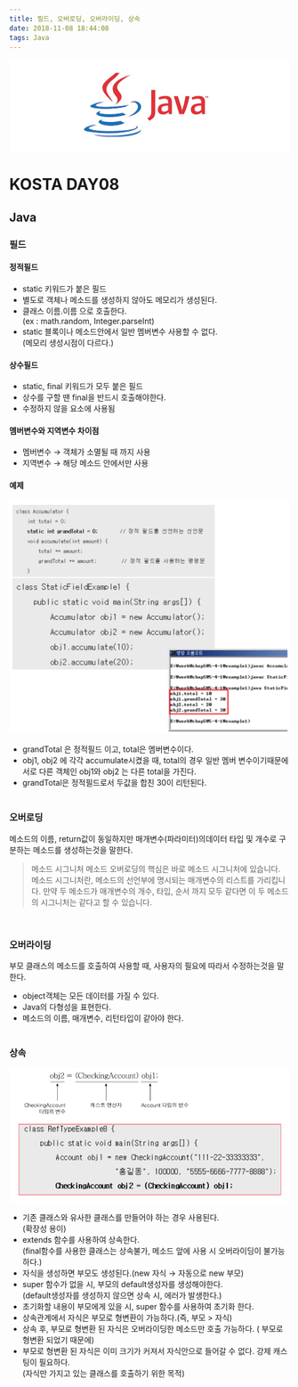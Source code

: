 ```yaml
---
title: 필드, 오버로딩, 오버라이딩, 상속
date: 2018-11-08 18:44:08
tags: Java
---
```


![Java](images/javaimage.png)
# KOSTA DAY08
## Java

### 필드

#### 정적필드
- static 키워드가 붙은 필드
- 별도로 객체나 메소드를 생성하지 않아도 메모리가 생성된다.
- 클래스 이름.이름 으로 호출한다.   
(ex : math.random, Integer.parseInt)
- static 블록이나 메소드안에서 일반 멤버변수 사용할 수 없다.   
(메모리 생성시점이 다르다.)

#### 상수필드
- static, final 키워드가 모두 붙은 필드
- 상수를 구할 땐 final을 반드시 호출해야한다.
- 수정하지 않을 요소에 사용됨

#### 멤버변수와 지역변수 차이점
- 멤버변수 → 객체가 소멸될 때 까지 사용
- 지역변수 → 해당 메소드 안에서만 사용

#### 예제
![Java](images/java/java08-01.png)
- grandTotal 은 정적필드 이고, total은 멤버변수이다.
- obj1, obj2 에 각각 accumulate시켰을 때, total의 경우 일반 멤버 변수이기때문에 서로 다른 객체인 obj1와 obj2 는 다른 total을 가진다.
- grandTotal은 정적필드로서 두값을 합친 30이 리턴된다.
<br><br>


### 오버로딩
메소드의 이름, return값이 동일하지만 매개변수(파라미터)의데이터 타입 및 개수로 구분하는 메소드를 생성하는것을 말한다.

>메소드 시그니처
메소드 오버로딩의 핵심은 바로 메소드 시그니처에 있습니다.
메소드 시그니처란, 메소드의 선언부에 명시되는 매개변수의 리스트를 가리킵니다.
만약 두 메소드가 매개변수의 개수, 타입, 순서 까지 모두 같다면 이 두 메소드의 시그니처는 같다고 할 수 있습니다.

<br>

### 오버라이딩
부모 클래스의 메소드를 호출하여 사용할 때, 사용자의 필요에 따라서 수정하는것을 말한다.
- object객체는 모든 데이터를 가질 수 있다.
- Java의 다형성을 표현한다.
- 메소드의 이름, 매개변수, 리턴타입이 같아야 한다.
<br><br>
### 상속
![Java](images/java/java08-02.png)
- 기존 클래스와 유사한 클래스를 만들어야 하는 경우 사용된다.   
(확장성 용이)
- extends 함수를 사용하여 상속한다.   
(final함수를 사용한 클래스는 상속불가, 메소드 앞에 사용 시 오버라이딩이 불가능하다.)
- 자식을 생성하면 부모도 생성된다.(new 자식 → 자동으로 new 부모)
- super 함수가 없을 시, 부모의 default생성자를 생성해야한다.   
(default생성자를 생성하지 않으면 상속 시, 에러가 발생한다.)
- 초기화할 내용이 부모에게 있을 시, super 함수를 사용하여 초기화 한다.
- 상속관계에서 자식은 부모로 형변환이 가능하다.(즉, 부모 > 자식)
- 상속 후, 부모로 형변환 된 자식은 오버라이딩한 메소드만 호출 가능하다. ( 부모로 형변환 되었기 때문에)
- 부모로 형변환 된 자식은 이미 크기가 커져서 자식안으로 들어갈 수 없다. 강제 캐스팅이 필요하다.    
(자식만 가지고 있는 클래스를 호출하기 위한 목적)
<br><br>